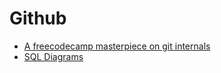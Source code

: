 # Github

- [A freecodecamp masterpiece on git internals](https://www.freecodecamp.org/news/git-internals-objects-branches-create-repo/)
- [SQL Diagrams](https://www.inmotionhosting.com/support/website/create-diagram-in-mysql-workbench/)
